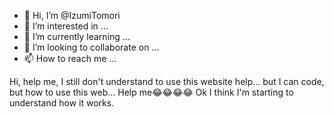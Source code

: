 - 👋 Hi, I’m @IzumiTomori
- 👀 I’m interested in ...
- 🌱 I’m currently learning ...
- 💞️ I’m looking to collaborate on ...
- 📫 How to reach me ...

<!---
IzumiTomori/IzumiTomori is a ✨ special ✨ repository because its `README.md` (this file) appears on your GitHub profile.
You can click the Preview link to take a look at your changes.
--->
Hi, help me, I still don't understand to use this website help... but I can code, but how to use this web... Help me😂😂😂😂
Ok I think I'm starting to understand how it works.
